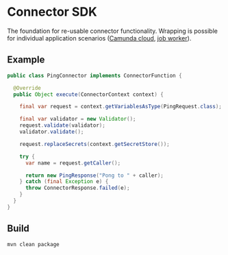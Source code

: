 # Connector SDK

The foundation for re-usable connector functionality.
Wrapping is possible for individual application scenarios ([Camunda cloud](../connector-runtime-cloud), [job worker](../connector-runtime-job-worker)).

## Example

```java
public class PingConnector implements ConnectorFunction {

  @Override
  public Object execute(ConnectorContext context) {

    final var request = context.getVariablesAsType(PingRequest.class);

    final var validator = new Validator();
    request.validate(validator);
    validator.validate();

    request.replaceSecrets(context.getSecretStore());

    try {
      var name = request.getCaller();

      return new PingResponse("Pong to " + caller);
    } catch (final Exception e) {
      throw ConnectorResponse.failed(e);
    }
  }
}
```

## Build

```bash
mvn clean package
```
